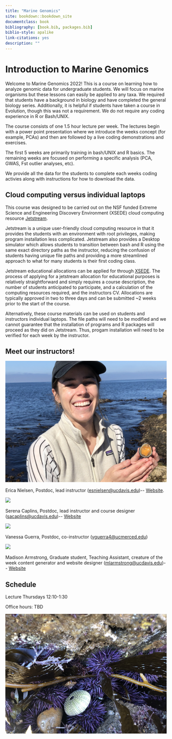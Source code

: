 ```yaml
--- 
title: "Marine Genomics"
site: bookdown::bookdown_site
documentclass: book
bibliography: [book.bib, packages.bib]
biblio-style: apalike
link-citations: yes
description: ""
---
```


# Introduction to Marine Genomics

Welcome to Marine Genomics 2022! This is a course on learning how to analyze genomic data for undergraduate students. We will focus on marine organisms but these lessons can easily be applied to any taxa. We required that students have a background in biology and have completed the general biology series. Additionally, it is helpful if students have taken a course in Evolution, though this was not a requirement. We do not require any coding experience in R or Bash/UNIX. 

The course consists of one 1.5 hour lecture per week. The lectures begin with a power point presentation where we introduce the weeks concept (for example, PCAs) and then are followed by a live coding demonstrations and exercises. 

The first 5 weeks are primarily training in bash/UNIX and R basics. The remaining weeks are focused on performing a specific analysis (PCA, GWAS, Fst outlier analyses, etc). 

We provide all the data for the students to complete each weeks coding activies along with instructions for how to download the data. 

## Cloud computing versus individual laptops

This course was designed to be carried out on the NSF funded Extreme Science and Engineering Discovery Environment (XSEDE) cloud computing resource [Jetstream](https://portal.xsede.org/jetstream). 

Jetstream is a unique user-friendly cloud computing resource in that it provides the students with an environment with root privileges, making program installation less complicated. Jetstream also provides a Desktop simulator which allows students to transition between bash and R using the same exact directory paths as the instructor, reducing the confusion of students having unique file paths and providing a more streamlined approach to what for many students is their first coding class. 

Jetstream educational allocations can be applied for through [XSEDE](https://portal.xsede.org/jetstream#allocations:education). The process of applying for a jetstream allocation for educational purposes is relatively straightforward and simply requires a course description, the number of students anticipated to participate, and a calculation of the computing resources required, and the instructors CV. Allocations are typically approved in two to three days and can be submitted ~2 weeks prior to the start of the course.

Alternatively, these course materials can be used on students and instructors individual laptops. The file paths will need to be modified and we cannot guarantee that the installation of programs and R packages will proceed as they did on Jetstream. Thus, progam installation will need to be verified for each week by the instructor.


## Meet our instructors!

![](./figs/Erica.jpeg)

Erica Nielsen, Postdoc, lead instructor (esnielsen@ucdavis.edu)-- [Website](https://esnielsen.github.io/).

![](./figs/Serena.jpg)

Serena Caplins, Postdoc, lead instructor and course designer (sacaplins@ucdavis.edu)-- [Website](https://serenacaplins.wordpress.com/)

![](./figs/Vanessa.jpg)

Vanessa Guerra, Postdoc, co-instructor (vguerra4@ucmerced.edu) 

![](./figs/Maddie2.jpg)

Madison Armstrong, Graduate student, Teaching Assistant, creature of the week content generator and website designer (mlarmstrong@ucdavis.edu)-- [Website](https://madisonarmstrong.me/)


## Schedule
Lecture Thursdays 12:10-1:30

Office hours: TBD


![](./figs/urchins.jpg)


